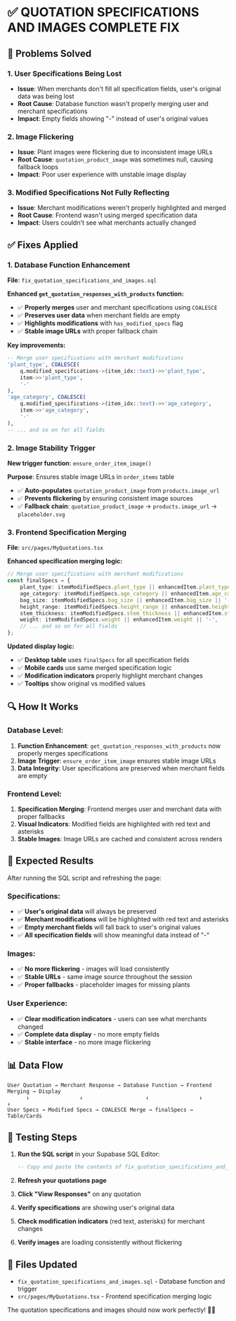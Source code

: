 # ✅ QUOTATION SPECIFICATIONS AND IMAGES COMPLETE FIX

## 🎯 **Problems Solved**

### **1. User Specifications Being Lost**
- **Issue**: When merchants don't fill all specification fields, user's original data was being lost
- **Root Cause**: Database function wasn't properly merging user and merchant specifications
- **Impact**: Empty fields showing "-" instead of user's original values

### **2. Image Flickering**
- **Issue**: Plant images were flickering due to inconsistent image URLs
- **Root Cause**: `quotation_product_image` was sometimes null, causing fallback loops
- **Impact**: Poor user experience with unstable image display

### **3. Modified Specifications Not Fully Reflecting**
- **Issue**: Merchant modifications weren't properly highlighted and merged
- **Root Cause**: Frontend wasn't using merged specification data
- **Impact**: Users couldn't see what merchants actually changed

## ✅ **Fixes Applied**

### **1. Database Function Enhancement**
**File**: `fix_quotation_specifications_and_images.sql`

**Enhanced `get_quotation_responses_with_products` function:**
- ✅ **Properly merges** user and merchant specifications using `COALESCE`
- ✅ **Preserves user data** when merchant fields are empty
- ✅ **Highlights modifications** with `has_modified_specs` flag
- ✅ **Stable image URLs** with proper fallback chain

**Key improvements:**
```sql
-- Merge user specifications with merchant modifications
'plant_type', COALESCE(
    q.modified_specifications->(item_idx::text)->>'plant_type',
    item->>'plant_type',
    '-'
),
'age_category', COALESCE(
    q.modified_specifications->(item_idx::text)->>'age_category',
    item->>'age_category',
    '-'
),
-- ... and so on for all fields
```

### **2. Image Stability Trigger**
**New trigger function**: `ensure_order_item_image()`

**Purpose**: Ensures stable image URLs in `order_items` table
- ✅ **Auto-populates** `quotation_product_image` from `products.image_url`
- ✅ **Prevents flickering** by ensuring consistent image sources
- ✅ **Fallback chain**: `quotation_product_image` → `products.image_url` → `placeholder.svg`

### **3. Frontend Specification Merging**
**File**: `src/pages/MyQuotations.tsx`

**Enhanced specification merging logic:**
```typescript
// Merge user specifications with merchant modifications
const finalSpecs = {
    plant_type: itemModifiedSpecs.plant_type || enhancedItem.plant_type || '-',
    age_category: itemModifiedSpecs.age_category || enhancedItem.age_category || '-',
    bag_size: itemModifiedSpecs.bag_size || enhancedItem.bag_size || '-',
    height_range: itemModifiedSpecs.height_range || enhancedItem.height_range || '-',
    stem_thickness: itemModifiedSpecs.stem_thickness || enhancedItem.stem_thickness || '-',
    weight: itemModifiedSpecs.weight || enhancedItem.weight || '-',
    // ... and so on for all fields
};
```

**Updated display logic:**
- ✅ **Desktop table** uses `finalSpecs` for all specification fields
- ✅ **Mobile cards** use same merged specification logic
- ✅ **Modification indicators** properly highlight merchant changes
- ✅ **Tooltips** show original vs modified values

## 🔍 **How It Works**

### **Database Level:**
1. **Function Enhancement**: `get_quotation_responses_with_products` now properly merges specifications
2. **Image Trigger**: `ensure_order_item_image` ensures stable image URLs
3. **Data Integrity**: User specifications are preserved when merchant fields are empty

### **Frontend Level:**
1. **Specification Merging**: Frontend merges user and merchant data with proper fallbacks
2. **Visual Indicators**: Modified fields are highlighted with red text and asterisks
3. **Stable Images**: Image URLs are cached and consistent across renders

## 🎯 **Expected Results**

After running the SQL script and refreshing the page:

### **Specifications:**
- ✅ **User's original data** will always be preserved
- ✅ **Merchant modifications** will be highlighted with red text and asterisks
- ✅ **Empty merchant fields** will fall back to user's original values
- ✅ **All specification fields** will show meaningful data instead of "-"

### **Images:**
- ✅ **No more flickering** - images will load consistently
- ✅ **Stable URLs** - same image source throughout the session
- ✅ **Proper fallbacks** - placeholder images for missing plants

### **User Experience:**
- ✅ **Clear modification indicators** - users can see what merchants changed
- ✅ **Complete data display** - no more empty fields
- ✅ **Stable interface** - no more image flickering

## 📊 **Data Flow**

```
User Quotation → Merchant Response → Database Function → Frontend Merging → Display
      ↓                ↓                    ↓                ↓              ↓
User Specs → Modified Specs → COALESCE Merge → finalSpecs → Table/Cards
```

## 🧪 **Testing Steps**

1. **Run the SQL script** in your Supabase SQL Editor:
   ```sql
   -- Copy and paste the contents of fix_quotation_specifications_and_images.sql
   ```

2. **Refresh your quotations page**

3. **Click "View Responses"** on any quotation

4. **Verify specifications** are showing user's original data

5. **Check modification indicators** (red text, asterisks) for merchant changes

6. **Verify images** are loading consistently without flickering

## 📝 **Files Updated**
- `fix_quotation_specifications_and_images.sql` - Database function and trigger
- `src/pages/MyQuotations.tsx` - Frontend specification merging logic

The quotation specifications and images should now work perfectly! 🌱✨